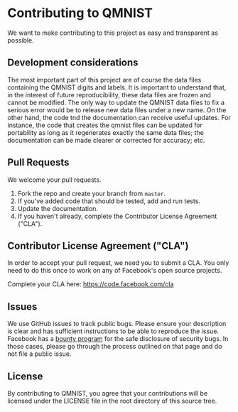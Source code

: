 # Contributing to QMNIST
We want to make contributing to this project as easy 
and transparent as possible.

## Development considerations

The most important part of this project are of course the data files containing the QMNIST digits and labels.  It is important to understand that, in the interest of future reproducibility, these data files are frozen and cannot be modified. The only way to update the QMNIST data files to fix a serious error would be to release new data files under a new name. On the other hand, the code tnd the documentation can receive useful updates. For instance, the code that creates the qmnist files can be updated for portability as long as it regenerates exactly the same data files; the documentation can be made clearer or corrected for accuracy; etc.

## Pull Requests

We welcome your pull requests.

1. Fork the repo and create your branch from `master`.
2. If you've added code that should be tested, add and run tests.
3. Update the documentation.
4. If you haven't already, complete the Contributor License Agreement ("CLA").

## Contributor License Agreement ("CLA")

In order to accept your pull request, we need you to submit a CLA. You only need to do this once to work on any of Facebook's open source projects.

Complete your CLA here: <https://code.facebook.com/cla>

## Issues

We use GitHub issues to track public bugs. Please ensure your description is clear and has sufficient instructions to be able to reproduce the issue. Facebook has a [bounty program](https://www.facebook.com/whitehat/) for the safe disclosure of security bugs. In those cases, please go through the process outlined on that page and do not file a public issue.

## License
By contributing to QMNIST, you agree that your contributions will be licensed under the LICENSE file in the root directory of this source tree.

